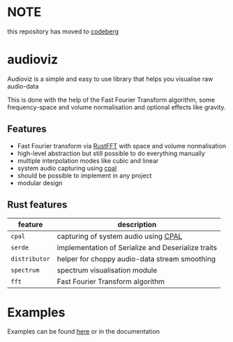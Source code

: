 # NOTE
this repository has moved to [codeberg](https://codeberg.org/BrunoWallner/audioviz)

# audioviz
 Audioviz is a simple and easy to use library that helps you visualise raw audio-data

 This is done with the help of the Fast Fourier Transform algorithm,
 some frequency-space and volume normalisation and optional effects like gravity.

## Features
* Fast Fourier transform via [RustFFT](https://github.com/ejmahler/RustFFT) with space and volume normalisation
* high-level abstraction but still possible to do everything manually
* multiple interpolation modes like cubic and linear
* system audio capturing using [cpal](https://github.com/RustAudio/cpal)
* should be possible to implement in any project
* modular design

## Rust features
| feature | description |
|---------|-------------|
| `cpal`  | capturing of system audio using [CPAL](https://github.com/RustAudio/cpal)  |
| `serde` | implementation of Serialize and Deserialize traits |
| `distributor` | helper for choppy audio-data stream smoothing |
| `spectrum` | spectrum visualisation module |
| `fft` | Fast Fourier Transform algorithm |

# Examples
Examples can be found [here](examples/) or in the documentation 

